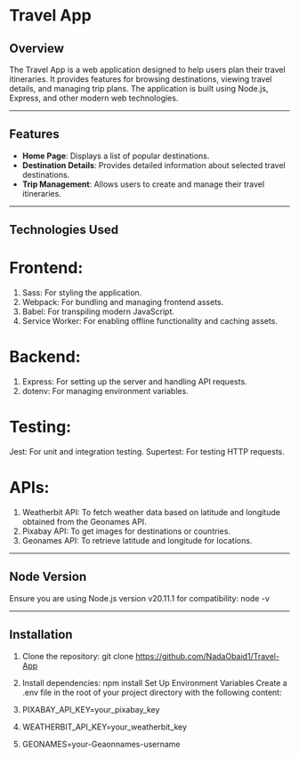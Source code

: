 # Travel App

## Overview

The Travel App is a web application designed to help users plan their travel itineraries. It provides features for browsing destinations, viewing travel details, and managing trip plans. The application is built using Node.js, Express, and other modern web technologies.

----------------------------------------------------------------------------------------------------------------------------------

## Features
- **Home Page**: Displays a list of popular destinations.
- **Destination Details**: Provides detailed information about selected travel destinations.
- **Trip Management**: Allows users to create and manage their travel itineraries.

----------------------------------------------------------------------------------------------------------------------------------

## Technologies Used
# Frontend:
1. Sass: For styling the application.
2. Webpack: For bundling and managing frontend assets.
3. Babel: For transpiling modern JavaScript.
4. Service Worker: For enabling offline functionality and caching assets.

# Backend:
1. Express: For setting up the server and handling API requests.
2. dotenv: For managing environment variables.

# Testing:
Jest: For unit and integration testing.
Supertest: For testing HTTP requests.

# APIs:
1. Weatherbit API: To fetch weather data based on latitude and longitude obtained from the Geonames API.
2. Pixabay API: To get images for destinations or countries.
3. Geonames API: To retrieve latitude and longitude for locations.

----------------------------------------------------------------------------------------------------------------------------------

## Node Version
Ensure you are using Node.js version v20.11.1 for compatibility:
node -v

----------------------------------------------------------------------------------------------------------------------------------

## Installation

1. Clone the repository:
git clone https://github.com/NadaObaid1/Travel-App

2. Install dependencies:
npm install
Set Up Environment Variables Create a .env file in the root of your project directory with the following content:
  1. PIXABAY_API_KEY=your_pixabay_key
  2. WEATHERBIT_API_KEY=your_weatherbit_key
  3. GEONAMES=your-Geaonnames-username

